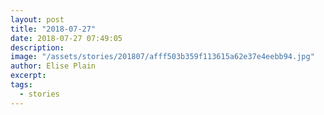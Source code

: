 ```yaml
---
layout: post
title: "2018-07-27"
date: 2018-07-27 07:49:05
description: 
image: "/assets/stories/201807/afff503b359f113615a62e37e4eebb94.jpg"
author: Elise Plain
excerpt: 
tags: 
  - stories
---
```



<p></p>
